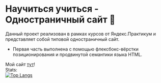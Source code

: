 # Научиться учиться - Одностраничный сайт :purple_heart:
Данный проект реализован в рамках курсов от Яндекс.Практикум и представляет собой типовой одностраничный сайт. 
+ Первая часть выполнена с помощью флексбокс-вёрстки позиционирования и продвинутой семантики языка HTML.

Мой cайт 
<a href="https://almatanastasia.github.io/How-to-learn/">тут</a>!<br>
Stats:<br>
[![Top Langs](https://github-readme-stats.vercel.app/api/top-langs/?username=AlmatAnastasia&layout=compact&theme=midnight-purple)](https://github.com/anuraghazra/github-readme-stats)